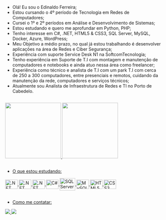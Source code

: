 - Olá! Eu sou o Edinaldo Ferreira;
- Estou cursando o 4º período de Tecnologia em Redes de Computadores;
- Cursei o 1º e 2º períodos em Análise e Desenvolvimento de Sistemas;
- Estou estudando e quero me aprofundar em Python, PHP;
- Tenho interesse em C#, .NET, HTML5 & CSS3, SQL Server, MySQL, Docker, Azure, WordPress;
- Meu Objetivo a médio prazo, no qual já estou trabalhando é desenvolver aplicações na área de Redes e Ciber Segurança;
- Experiência com suporte Service Desk N1 na SoftcomTecnologia;
- Tenho experiência em Suporte de T.I com montagem e manutenção de computadores e notebooks e ainda atuo nessa área como freelancer;
- Experiência como técnico e analista de T.I com um park T.I com cerca de 250 a 300 computadores, entre presenciais e remotos, cuidando da manutenção da rede, computadores e serviços técnicos;
- Atualmente sou Analista de Infraestrutura de Redes e TI no Porto de Cabedelo.
##
</div>
  <a href="https://https://github.com/SrFerreiraDev">
  <img height = "180em" src = "https://github-readme-stats.vercel.app/api?username=srferreiradev&show_icons=false&theme=dark&include_all_commits=true&count_private=true" />
  <img height = "180em" src = "https://github-readme-stats.vercel.app/api/top-langs/?username=srferreiradev&layout=compact&langs_count=7&theme=dark" />
</div>

##

- O que estou estudando:

<div style="display: inline_block">
  <img align="center" alt=".NET" height="30" width="40" src="https://cdn.jsdelivr.net/gh/devicons/devicon@latest/icons/python/python-original-wordmark.svg">
  <img align="center" alt=".NET" height="30" width="40" src="https://cdn.jsdelivr.net/gh/devicons/devicon@latest/icons/php/php-original.svg">
  <img align="center" alt=".NET" height="30" width="40" src="https://cdn.jsdelivr.net/gh/devicons/devicon/icons/dot-net/dot-net-original.svg">
  <img align="center" alt="C#" height="30" width="40" src="https://cdn.jsdelivr.net/gh/devicons/devicon/icons/csharp/csharp-original.svg">
  <img align="center" alt="SQL Server" height="40" width="50" src="https://cdn.jsdelivr.net/gh/devicons/devicon/icons/microsoftsqlserver/microsoftsqlserver-plain-wordmark.svg">
  <img align="center" alt="MySQL" height="30" width="40" src="https://cdn.jsdelivr.net/gh/devicons/devicon/icons/mysql/mysql-original.svg">
  <img align="center" alt="HTML5" height="30" width="40" src="https://cdn.jsdelivr.net/gh/devicons/devicon/icons/html5/html5-original.svg">
  <img align="center" alt="CSS3" height="30" width="40" src="https://cdn.jsdelivr.net/gh/devicons/devicon/icons/css3/css3-original.svg">
</div>
  
  ##
  
  - Como me contatar:
  
</div>
<a href="https://www.linkedin.com/in/ferreiratech776" target="_blank"> <img src = "https://img.shields.io/badge/LinkedIn-0077B5?style=for-the-badge&logo=linkedin&logoColor=white "target =" _ blank "> </a> 
<a href = "mailto:ferreiratec25@gmail.com"> <img src = "https://img.shields.io/badge/Gmail-D14836?style=for-the-badge&logo=gmail&logoColor=white" target = "_ blank "> </a>

</div>
